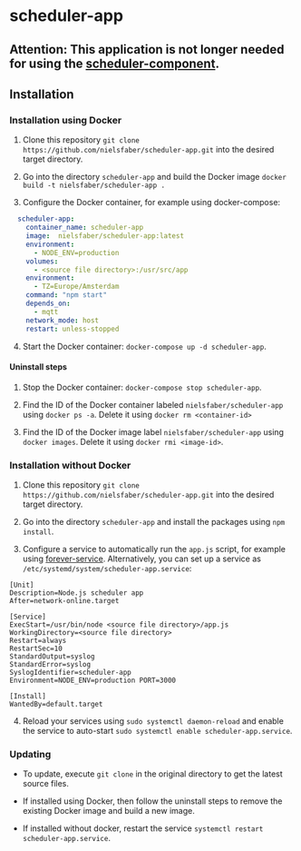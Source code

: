 # scheduler-app

## Attention: This application is not longer needed for using the [scheduler-component](https://github.com/nielsfaber/scheduler-component). 


## Installation

### Installation using Docker

1. Clone this repository `git clone https://github.com/nielsfaber/scheduler-app.git` into the desired target directory.
 
2. Go into the directory `scheduler-app` and build the Docker image `docker build -t nielsfaber/scheduler-app .` 

3. Configure the Docker container, for example using docker-compose:
```yaml
  scheduler-app:
    container_name: scheduler-app
    image:  nielsfaber/scheduler-app:latest
    environment:
      - NODE_ENV=production
    volumes:
      - <source file directory>:/usr/src/app
    environment:
      - TZ=Europe/Amsterdam
    command: "npm start"
    depends_on:
      - mqtt
    network_mode: host
    restart: unless-stopped
```
4. Start the Docker container: `docker-compose up -d scheduler-app`.

#### Uninstall steps

1. Stop the Docker container: `docker-compose stop scheduler-app`.

2. Find the ID of the Docker container labeled `nielsfaber/scheduler-app` using `docker ps -a`. Delete it using `docker rm <container-id>`

3. Find the ID of the Docker image label `nielsfaber/scheduler-app` using `docker images`. Delete it using `docker rmi <image-id>`.

### Installation without Docker

1. Clone this repository `git clone https://github.com/nielsfaber/scheduler-app.git` into the desired target directory.
 
2. Go into the directory `scheduler-app` and install the packages using `npm install`.

3. Configure a service to automatically run the `app.js` script, for example using [forever-service](https://www.npmjs.com/package/forever-service). Alternatively, you can set up a service as `/etc/systemd/system/scheduler-app.service`:
```
[Unit]
Description=Node.js scheduler app
After=network-online.target

[Service]
ExecStart=/usr/bin/node <source file directory>/app.js
WorkingDirectory=<source file directory>
Restart=always
RestartSec=10
StandardOutput=syslog
StandardError=syslog
SyslogIdentifier=scheduler-app
Environment=NODE_ENV=production PORT=3000

[Install]
WantedBy=default.target
```

4. Reload your services using `sudo systemctl daemon-reload` and enable the service to auto-start `sudo systemctl enable scheduler-app.service`.
### Updating

* To update, execute `git clone` in the original directory to get the latest source files.

* If installed using Docker, then follow the uninstall steps to remove the existing Docker image and build a new image.

* If installed without docker, restart the service `systemctl restart scheduler-app.service`.

